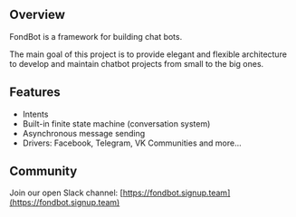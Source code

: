 ## Overview

FondBot is a framework for building chat bots.

The main goal of this project is to provide elegant and flexible architecture to develop and maintain chatbot projects from small to the big ones.

## Features

* Intents
* Built-in finite state machine (conversation system)
* Asynchronous message sending
* Drivers: Facebook, Telegram, VK Communities and more...

## Community

Join our open Slack channel:
[https://fondbot.signup.team](https://fondbot.signup.team)